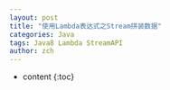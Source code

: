 ```yaml
---
layout: post
title: "使用Lambda表达式之Stream拼装数据"
categories: Java
tags: Java8 Lambda StreamAPI
author: zch
---
```


* content
{:toc}


